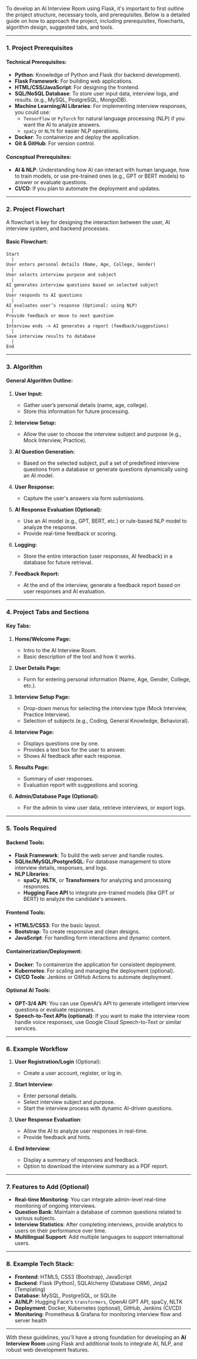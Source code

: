 To develop an AI Interview Room using Flask, it's important to first outline the project structure, necessary tools, and prerequisites. Below is a detailed guide on how to approach the project, including prerequisites, flowcharts, algorithm design, suggested tabs, and tools.

---

### **1. Project Prerequisites**

#### **Technical Prerequisites:**
- **Python**: Knowledge of Python and Flask (for backend development).
- **Flask Framework**: For building web applications.
- **HTML/CSS/JavaScript**: For designing the frontend.
- **SQL/NoSQL Database**: To store user input data, interview logs, and results. (e.g., MySQL, PostgreSQL, MongoDB).
- **Machine Learning/AI Libraries**: For implementing interview responses, you could use:
  - `TensorFlow` or `PyTorch` for natural language processing (NLP) if you want the AI to analyze answers.
  - `spaCy` or `NLTK` for easier NLP operations.
- **Docker**: To containerize and deploy the application.
- **Git & GitHub**: For version control.

#### **Conceptual Prerequisites:**
- **AI & NLP**: Understanding how AI can interact with human language, how to train models, or use pre-trained ones (e.g., GPT or BERT models) to answer or evaluate questions.
- **CI/CD**: If you plan to automate the deployment and updates.
  
---

### **2. Project Flowchart**

A flowchart is key for designing the interaction between the user, AI interview system, and backend processes.

#### **Basic Flowchart:**

```plaintext
Start
  |
User enters personal details (Name, Age, College, Gender)
  |
User selects interview purpose and subject
  |
AI generates interview questions based on selected subject
  |
User responds to AI questions
  |
AI evaluates user’s response (Optional: using NLP)
  |
Provide feedback or move to next question
  |
Interview ends -> AI generates a report (feedback/suggestions)
  |
Save interview results to database
  |
End
```

---

### **3. Algorithm**

#### **General Algorithm Outline:**

1. **User Input:**
   - Gather user’s personal details (name, age, college).
   - Store this information for future processing.

2. **Interview Setup:**
   - Allow the user to choose the interview subject and purpose (e.g., Mock Interview, Practice).

3. **AI Question Generation:**
   - Based on the selected subject, pull a set of predefined interview questions from a database or generate questions dynamically using an AI model.

4. **User Response:**
   - Capture the user's answers via form submissions.

5. **AI Response Evaluation (Optional):**
   - Use an AI model (e.g., GPT, BERT, etc.) or rule-based NLP model to analyze the response.
   - Provide real-time feedback or scoring.

6. **Logging:**
   - Store the entire interaction (user responses, AI feedback) in a database for future retrieval.

7. **Feedback Report:**
   - At the end of the interview, generate a feedback report based on user responses and AI evaluation.

---

### **4. Project Tabs and Sections**

#### **Key Tabs:**

1. **Home/Welcome Page:**
   - Intro to the AI Interview Room.
   - Basic description of the tool and how it works.

2. **User Details Page:**
   - Form for entering personal information (Name, Age, Gender, College, etc.).

3. **Interview Setup Page:**
   - Drop-down menus for selecting the interview type (Mock Interview, Practice Interview).
   - Selection of subjects (e.g., Coding, General Knowledge, Behavioral).

4. **Interview Page:**
   - Displays questions one by one.
   - Provides a text box for the user to answer.
   - Shows AI feedback after each response.

5. **Results Page:**
   - Summary of user responses.
   - Evaluation report with suggestions and scoring.

6. **Admin/Database Page (Optional):**
   - For the admin to view user data, retrieve interviews, or export logs.

---

### **5. Tools Required**

#### **Backend Tools:**
- **Flask Framework**: To build the web server and handle routes.
- **SQLite/MySQL/PostgreSQL**: For database management to store interview details, responses, and logs.
- **NLP Libraries**:
  - **spaCy**, **NLTK**, or **Transformers** for analyzing and processing responses.
  - **Hugging Face API** to integrate pre-trained models (like GPT or BERT) to analyze the candidate's answers.

#### **Frontend Tools:**
- **HTML5/CSS3**: For the basic layout.
- **Bootstrap**: To create responsive and clean designs.
- **JavaScript**: For handling form interactions and dynamic content.

#### **Containerization/Deployment:**
- **Docker**: To containerize the application for consistent deployment.
- **Kubernetes**: For scaling and managing the deployment (optional).
- **CI/CD Tools**: Jenkins or GitHub Actions to automate deployment.

#### **Optional AI Tools:**
- **GPT-3/4 API**: You can use OpenAI’s API to generate intelligent interview questions or evaluate responses.
- **Speech-to-Text APIs (optional)**: If you want to make the interview room handle voice responses, use Google Cloud Speech-to-Text or similar services.

---

### **6. Example Workflow**

1. **User Registration/Login** (Optional):
   - Create a user account, register, or log in.

2. **Start Interview**:
   - Enter personal details.
   - Select interview subject and purpose.
   - Start the interview process with dynamic AI-driven questions.

3. **User Response Evaluation**:
   - Allow the AI to analyze user responses in real-time.
   - Provide feedback and hints.

4. **End Interview**:
   - Display a summary of responses and feedback.
   - Option to download the interview summary as a PDF report.

---

### **7. Features to Add (Optional)**

- **Real-time Monitoring**: You can integrate admin-level real-time monitoring of ongoing interviews.
- **Question Bank**: Maintain a database of common questions related to various subjects.
- **Interview Statistics**: After completing interviews, provide analytics to users on their performance over time.
- **Multilingual Support**: Add multiple languages to support international users.

---

### **8. Example Tech Stack:**
- **Frontend**: HTML5, CSS3 (Bootstrap), JavaScript
- **Backend**: Flask (Python), SQLAlchemy (Database ORM), Jinja2 (Templating)
- **Database**: MySQL, PostgreSQL, or SQLite
- **AI/NLP**: Hugging Face's `transformers`, OpenAI GPT API, spaCy, NLTK
- **Deployment**: Docker, Kubernetes (optional), GitHub, Jenkins (CI/CD)
- **Monitoring**: Prometheus & Grafana for monitoring interview flow and server health

---

With these guidelines, you'll have a strong foundation for developing an **AI Interview Room** using Flask and additional tools to integrate AI, NLP, and robust web development features.
